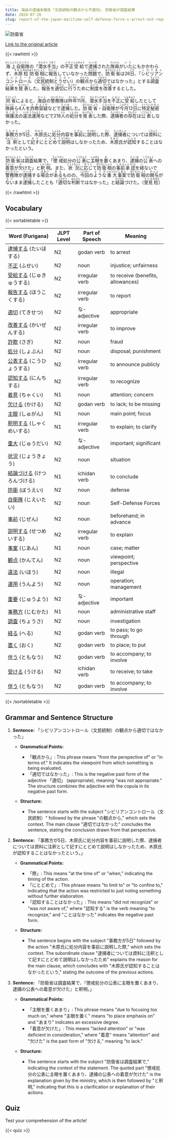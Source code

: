 ```yaml
---
title: 海自の逮捕未報告「文民統制の観点から不適切」　防衛省が調査結果
date: 2024-07-26
slug: report-of-the-japan-maritime-self-defense-force-s-arrest-not-reported-inappropriate-from-the-perspective-of-civilian-control-according-to-the-ministry-of-defense-s-investigation-results
---
```


![防衛省](https://www.asahicom.jp/imgopt/img/d3d8f91ca2/comm_L/AS20240726004529.jpg "防衛省")

[Link to the original article](https://asahi.com/articles/ASS7V4D79S7VUTIL004M.html?iref=pc_politics_top__n)

{{< rawhtml >}}
<p><ruby>海上<rt>かいじょう</rt></ruby><ruby>自衛隊<rt>じえいたい</rt></ruby>の「<ruby>潜水手当<rt>せんすい てあて</rt></ruby>」の<ruby>不正<rt>ふせい</rt></ruby><ruby>受給<rt>じゅきゅう</rt></ruby>で<ruby>逮捕<rt>たいほ</rt></ruby>された<ruby>隊員<rt>たいいん</rt></ruby>が<ruby>いた<rt>いた</rt></ruby>にもかかわらず、<ruby>木原<rt>きはら</rt></ruby><ruby>稔<rt>みのる</rt></ruby><ruby>防衛相<rt>ぼうえいしょう</rt></ruby>に<ruby>報告<rt>ほうこく</rt></ruby>していなかった<ruby>問題<rt>もんだい</rt></ruby>で、<ruby>防衛省<rt>ぼうえいしょう</rt></ruby>は26<ruby>日<rt>にち</rt></ruby>、「<ruby>シビリアンコントロール<rt>しびりあんこんとろーる</rt></ruby>（<ruby>文民<rt>ぶんみん</rt></ruby>統制<ruby>とうせい<rt>とうせい</rt></ruby>）の<ruby>観点<rt>かんてん</rt></ruby>から<ruby>適切<rt>てきせつ</rt></ruby>ではなかった」とする<ruby>調査<rt>ちょうさ</rt></ruby><ruby>結果<rt>けっか</rt></ruby>を<ruby>発表<rt>はっぴょう</rt></ruby>した。<ruby>報告<rt>ほうこく</rt></ruby>を<ruby>適切<rt>てきせつ</rt></ruby>に<ruby>行う<rt>おこなう</rt></ruby>ために<ruby>制度<rt>せいど</rt></ruby>を<ruby>改善<rt>かいぜん</rt></ruby>するとした。</p>

<p><ruby>同省<rt>どうしょう</rt></ruby>によると、<ruby>海自<rt>かいじ</rt></ruby>の<ruby>警務隊<rt>けいむたい</rt></ruby>は<ruby>昨年<rt>さくねん</rt></ruby>11<ruby>月<rt>がつ</rt></ruby>、<ruby>潜水手当<rt>せんすいてあて</rt></ruby>を<ruby>不正<rt>ふせい</rt></ruby>に<ruby>受給<rt>じゅきゅう</rt></ruby>したとして<ruby>隊員<rt>たいいん</rt></ruby>ら4<ruby>人<rt>にん</rt></ruby>を<ruby>詐欺<rt>さぎ</rt></ruby><ruby>容疑<rt>ようぎ</rt></ruby>などで<ruby>逮捕<rt>たいほ</rt></ruby>した。<ruby>防衛省<rt>ぼうえいしょう</rt></ruby>・<ruby>自衛隊<rt>じえいたい</rt></ruby>が<ruby>今月<rt>こんげつ</rt></ruby>12<ruby>日<rt>にち</rt></ruby>に<ruby>特定<rt>とくてい</rt></ruby><ruby>秘密<rt>ひみつ</rt></ruby><ruby>保護法<rt>ほごほう</rt></ruby>の<ruby>違法<rt>いほう</rt></ruby><ruby>運用<rt>うんよう</rt></ruby>などで218<ruby>人<rt>にん</rt></ruby>の<ruby>処分<rt>しょぶん</rt></ruby>を<ruby>発表<rt>はっぴょう</rt></ruby>した際、<ruby>逮捕者<rt>たいほしゃ</rt></ruby>の<ruby>存在<rt>ぞんざい</rt></ruby>は<ruby>公表<rt>こうひょう</rt></ruby>しなかった。</p>

<p><ruby>事務方<rt>じむかた</rt></ruby>が5<ruby>日<rt>にち</rt></ruby>、<ruby>木原<rt>きはら</rt></ruby>氏に<ruby>処分<rt>しょぶん</rt></ruby>内容を<ruby>事前<rt>じぜん</rt></ruby>に<ruby>説明<rt>せつめい</rt></ruby>した<ruby>際<rt>さい</rt></ruby>、<ruby>逮捕者<rt>たいほしゃ</rt></ruby>については<ruby>資料<rt>しりょう</rt></ruby>に<ruby>注釈<rt>ちゅうしゃく</rt></ruby>として<ruby>記す<rt>きす</rt></ruby>に<ruby>とどめて<rt>とどめて</rt></ruby><ruby>説明<rt>せつめい</rt></ruby>はしなかったため、<ruby>木原<rt>きはら</rt></ruby>氏が<ruby>認知<rt>にんち</rt></ruby>することはなかったという。</p>

<p><ruby>防衛省<rt>ぼうえいしょう</rt></ruby>は<ruby>調査<rt>ちょうさ</rt></ruby>結果で、「<ruby>懲戒<rt>ちょうかい</rt></ruby>処分の<ruby>公表<rt>こうひょう</rt></ruby>に<ruby>主眼<rt>しゅがん</rt></ruby>を<ruby>置<rt>お</rt></ruby>くあまり、<ruby>逮捕<rt>たいほ</rt></ruby>の<ruby>公表<rt>こうひょう</rt></ruby>への<ruby>着意<rt>ちゃくい</rt></ruby>が<ruby>欠<rt>か</rt></ruby>けた」と<ruby>釈明<rt>しゃくめい</rt></ruby>。また、<ruby>状況<rt>じょうきょう</rt></ruby>に<ruby>応じ<rt>おうじ</rt></ruby>て<ruby>防衛相<rt>ぼうえいしょう</rt></ruby>の<ruby>事前<rt>じぜん</rt></ruby><ruby>承認<rt>しょうにん</rt></ruby>を<ruby>経<rt>へ</rt></ruby>ないで<ruby>警務隊<rt>けいむたい</rt></ruby>が<ruby>逮捕<rt>たいほ</rt></ruby>する<ruby>場合<rt>ばあい</rt></ruby>が<ruby>ある<rt>ある</rt></ruby>ものの、<ruby>今回<rt>こんかい</rt></ruby>の<ruby>ような<rt>ような</rt></ruby><ruby>重大<rt>じゅうだい</rt></ruby><ruby>事案<rt>じあん</rt></ruby>で<ruby>防衛相<rt>ぼうえいしょう</rt></ruby>の<ruby>関与<rt>かんよ</rt></ruby>が<ruby>ない<rt>ない</rt></ruby>まま<ruby>逮捕<rt>たいほ</rt></ruby>したことも「<ruby>適切<rt>てきせつ</rt></ruby>な<ruby>判断<rt>はんだん</rt></ruby>ではなかった」と<ruby>結論<rt>けつろん</rt></ruby>づけた。（<ruby>里見<rt>さとみ</rt></ruby><ruby>稔<rt>みのる</rt></ruby>）</p>
{{< /rawhtml >}}

## Vocabulary


{{< sortabletable >}}

| Word (Furigana)          | JLPT Level | Part of Speech        | Meaning                              |
|--------------------------|------------|-----------------------|--------------------------------------|
|[逮捕する](https://jisho.org/search/%E9%80%AE%E6%8D%95%E3%81%99%E3%82%8B) (たいほする)| N2         | godan verb            | to arrest                            |
|[不正](https://jisho.org/search/%E4%B8%8D%E6%AD%A3) (ふせい)| N2         | noun                  | injustice; unfairness                |
|[受給する](https://jisho.org/search/%E5%8F%97%E7%B5%A6%E3%81%99%E3%82%8B) (じゅきゅうする)| N2         | irregular verb        | to receive (benefits, allowances)   |
|[報告する](https://jisho.org/search/%E5%A0%B1%E5%91%8A%E3%81%99%E3%82%8B) (ほうこくする)| N2         | irregular verb        | to report                            |
|[適切](https://jisho.org/search/%E9%81%A9%E5%88%87) (てきせつ)| N2         | な-adjective          | appropriate                          |
|[改善する](https://jisho.org/search/%E6%94%B9%E5%96%84%E3%81%99%E3%82%8B) (かいぜんする)| N2         | irregular verb        | to improve                           |
|[詐欺](https://jisho.org/search/%E8%A9%90%E6%AC%BA) (さぎ)| N2         | noun                  | fraud                                |
|[処分](https://jisho.org/search/%E5%87%A6%E5%88%86) (しょぶん)| N2         | noun                  | disposal; punishment                 |
|[公表する](https://jisho.org/search/%E5%85%AC%E8%A1%A8%E3%81%99%E3%82%8B) (こうひょうする)| N2         | irregular verb        | to announce publicly                 |
|[認知する](https://jisho.org/search/%E8%AA%8D%E7%9F%A5%E3%81%99%E3%82%8B) (にんちする)| N2         | irregular verb        | to recognize                         |
|[着意](https://jisho.org/search/%E7%9D%80%E6%84%8F) (ちゃくい)| N1         | noun                  | attention; concern                   |
|[欠ける](https://jisho.org/search/%E6%AC%A0%E3%81%91%E3%82%8B) (かける)| N2         | godan verb            | to lack; to be missing               |
|[主眼](https://jisho.org/search/%E4%B8%BB%E7%9C%BC) (しゅがん)| N1         | noun                  | main point; focus                    |
|[釈明する](https://jisho.org/search/%E9%87%88%E6%98%8E%E3%81%99%E3%82%8B) (しゃくめいする)| N1         | irregular verb        | to explain; to clarify               |
|[重大](https://jisho.org/search/%E9%87%8D%E5%A4%A7) (じゅうだい)| N2         | な-adjective          | important; significant               |
|[状況](https://jisho.org/search/%E7%8A%B6%E6%B3%81) (じょうきょう)| N2         | noun                  | situation                             |
|[結論づける](https://jisho.org/search/%E7%B5%90%E8%AB%96%E3%81%A5%E3%81%91%E3%82%8B) (けつろんづける)| N1         | ichidan verb          | to conclude                          |
|[防衛](https://jisho.org/search/%E9%98%B2%E8%A1%9B) (ぼうえい)| N2         | noun                  | defense                              |
|[自衛隊](https://jisho.org/search/%E8%87%AA%E8%A1%9B%E9%9A%8A) (じえいたい)| N2         | noun                  | Self-Defense Forces                  |
|[事前](https://jisho.org/search/%E4%BA%8B%E5%89%8D) (じぜん)| N2         | noun                  | beforehand; in advance               |
|[説明する](https://jisho.org/search/%E8%AA%AC%E6%98%8E%E3%81%99%E3%82%8B) (せつめいする)| N2         | irregular verb        | to explain                           |
|[事案](https://jisho.org/search/%E4%BA%8B%E6%A1%88) (じあん)| N1         | noun                  | case; matter                         |
|[観点](https://jisho.org/search/%E8%A6%B3%E7%82%B9) (かんてん)| N2         | noun                  | viewpoint; perspective                |
|[違法](https://jisho.org/search/%E9%81%95%E6%B3%95) (いほう)| N2         | noun                  | illegal                               |
|[運用](https://jisho.org/search/%E9%81%8B%E7%94%A8) (うんよう)| N2         | noun                  | operation; management                 |
|[重要](https://jisho.org/search/%E9%87%8D%E8%A6%81) (じゅうよう)| N2         | な-adjective          | important                            |
|[事務方](https://jisho.org/search/%E4%BA%8B%E5%8B%99%E6%96%B9) (じむかた)| N1         | noun                  | administrative staff                 |
|[調査](https://jisho.org/search/%E8%AA%BF%E6%9F%BB) (ちょうさ)| N2         | noun                  | investigation                         |
|[経る](https://jisho.org/search/%E7%B5%8C%E3%82%8B) (へる)| N2         | godan verb            | to pass; to go through               |
|[置く](https://jisho.org/search/%E7%BD%AE%E3%81%8F) (おく)| N2         | godan verb            | to place; to put                     |
|[伴う](https://jisho.org/search/%E4%BC%B4%E3%81%86) (ともなう)| N2         | godan verb            | to accompany; to involve             |
|[受ける](https://jisho.org/search/%E5%8F%97%E3%81%91%E3%82%8B) (うける)| N2         | ichidan verb          | to receive; to take                  |
|[伴う](https://jisho.org/search/%E4%BC%B4%E3%81%86) (ともなう)| N2         | godan verb            | to accompany; to involve             |

{{< /sortabletable >}}


## Grammar and Sentence Structure

1. **Sentence:** 「シビリアンコントロール（文民統制）の観点から適切ではなかった」

   - **Grammatical Points:**
     - 「観点から」: This phrase means "from the perspective of" or "in terms of." It indicates the viewpoint from which something is being evaluated.
     - 「適切ではなかった」: This is the negative past form of the adjective 「適切」 (appropriate), meaning "was not appropriate." The structure combines the adjective with the copula in its negative past form.

   - **Structure:**
     - The sentence starts with the subject "シビリアンコントロール（文民統制）" followed by the phrase "の観点から," which sets the context. The main clause "適切ではなかった" concludes the sentence, stating the conclusion drawn from that perspective.

2. **Sentence:** 「事務方が5日、木原氏に処分内容を事前に説明した際、逮捕者については資料に注釈として記すにとどめて説明はしなかったため、木原氏が認知することはなかったという。」

   - **Grammatical Points:**
     - 「際」: This means "at the time of" or "when," indicating the timing of the action.
     - 「にとどめて」: This phrase means "to limit to" or "to confine to," indicating that the action was restricted to just noting something without further elaboration.
     - 「認知することはなかった」: This means "did not recognize" or "was not aware of," where "認知する" is the verb meaning "to recognize," and "ことはなかった" indicates the negative past form.

   - **Structure:**
     - The sentence begins with the subject "事務方が5日" followed by the action "木原氏に処分内容を事前に説明した際," which sets the context. The subordinate clause "逮捕者については資料に注釈として記すにとどめて説明はしなかったため" explains the reason for the main clause, which concludes with "木原氏が認知することはなかったという," stating the outcome of the previous actions.

3. **Sentence:** 「防衛省は調査結果で、『懲戒処分の公表に主眼を置くあまり、逮捕の公表への着意が欠けた』と釈明。」

   - **Grammatical Points:**
     - 「主眼を置くあまり」: This phrase means "due to focusing too much on," where "主眼を置く" means "to place emphasis on" and "あまり" indicates an excessive degree.
     - 「着意が欠けた」: This means "lacked attention" or "was deficient in consideration," where "着意" means "attention" and "欠けた" is the past form of "欠ける," meaning "to lack."

   - **Structure:**
     - The sentence starts with the subject "防衛省は調査結果で," indicating the context of the statement. The quoted part "懲戒処分の公表に主眼を置くあまり、逮捕の公表への着意が欠けた" is the explanation given by the ministry, which is then followed by "と釈明," indicating that this is a clarification or explanation of their actions.

## Quiz

Test your comprehension of the article!

{{< quiz >}}